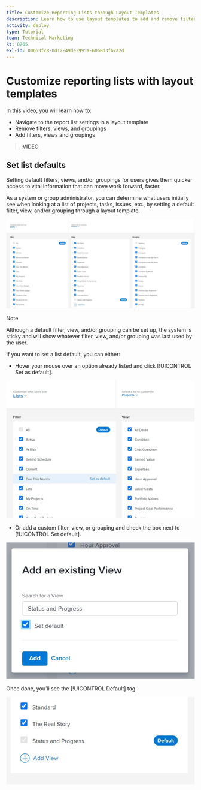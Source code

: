```yaml
---
title: Customize Reporting Lists through Layout Templates
description: Learn how to use layout templates to add and remove filters, views, and groups from the reporting lists in [!DNL Adobe Workfront].
activity: deploy
type: Tutorial
team: Technical Marketing
kt: 8765
exl-id: 00653fc8-0d12-49de-995a-6068d3fb7a2d
---
```

# Customize reporting lists with layout templates

In this video, you will learn how to:

* Navigate to the report list settings in a layout template
* Remove filters, views, and groupings
* Add filters, views and groupings

>[!VIDEO](https://video.tv.adobe.com/v/335079/?quality=12)

## Set list defaults

Setting default filters, views, and/or groupings for users gives them quicker access to vital information that can move work forward, faster. 

As a system or group administrator, you can determine what users initially see when looking at a list of projects, tasks, issues, etc., by setting a default filter, view, and/or grouping through a layout template.

![Layout template [!UICONTROL Lists] window](assets/admin-fund-layout-template-default-lists-1-1.JPG)

>[!NOTE]
>
>Although a default filter, view, and/or grouping can be set up, the system is sticky and will show whatever filter, view, and/or grouping was last used by the user.


If you want to set a list default, you can either:

* Hover your mouse over an option already listed and click [!UICONTROL Set as default].

![Layout template [!UICONTROL Lists] window with [!UICONTROL Set as default] visible](assets/admin-fund-layout-template-default-lists-1-2.JPG)

* Or add a custom filter, view, or grouping and check the box next to [!UICONTROL Set default].

![[!UICONTROL Add an existing View] window](assets/admin-fund-layout-template-default-lists-1-3.JPG)

Once done, you’ll see the [!UICONTROL Default] tag.

![[!UICONTROL Default] tag next to list option](assets/admin-fund-layout-template-default-lists-1-4.JPG)
